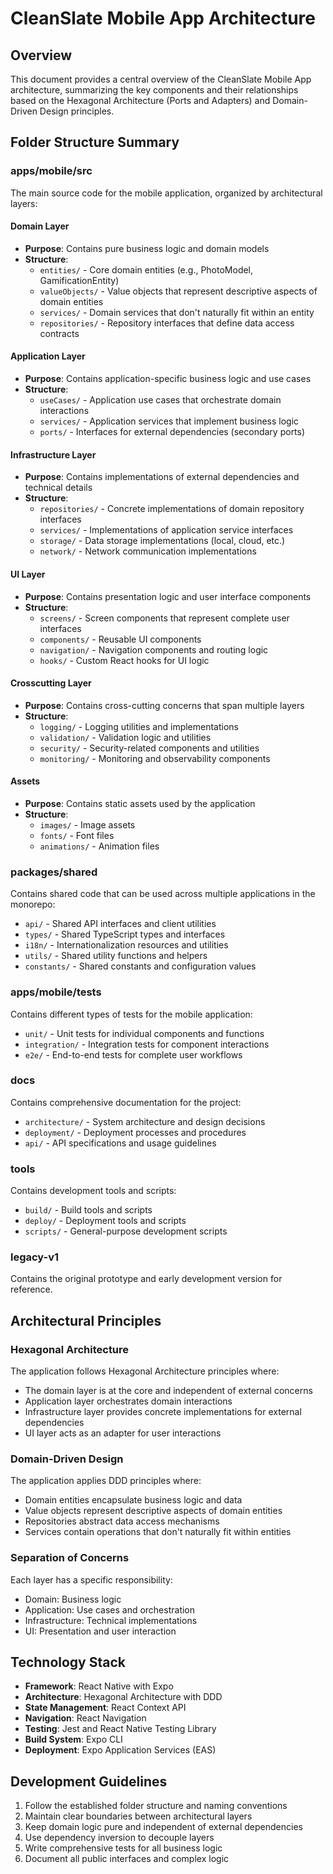 # CleanSlate Mobile App Architecture

## Overview
This document provides a central overview of the CleanSlate Mobile App architecture, summarizing the key components and their relationships based on the Hexagonal Architecture (Ports and Adapters) and Domain-Driven Design principles.

## Folder Structure Summary

### apps/mobile/src
The main source code for the mobile application, organized by architectural layers:

#### Domain Layer
- **Purpose**: Contains pure business logic and domain models
- **Structure**: 
  - `entities/` - Core domain entities (e.g., PhotoModel, GamificationEntity)
  - `valueObjects/` - Value objects that represent descriptive aspects of domain entities
  - `services/` - Domain services that don't naturally fit within an entity
  - `repositories/` - Repository interfaces that define data access contracts

#### Application Layer
- **Purpose**: Contains application-specific business logic and use cases
- **Structure**:
  - `useCases/` - Application use cases that orchestrate domain interactions
  - `services/` - Application services that implement business logic
  - `ports/` - Interfaces for external dependencies (secondary ports)

#### Infrastructure Layer
- **Purpose**: Contains implementations of external dependencies and technical details
- **Structure**:
  - `repositories/` - Concrete implementations of domain repository interfaces
  - `services/` - Implementations of application service interfaces
  - `storage/` - Data storage implementations (local, cloud, etc.)
  - `network/` - Network communication implementations

#### UI Layer
- **Purpose**: Contains presentation logic and user interface components
- **Structure**:
  - `screens/` - Screen components that represent complete user interfaces
  - `components/` - Reusable UI components
  - `navigation/` - Navigation components and routing logic
  - `hooks/` - Custom React hooks for UI logic

#### Crosscutting Layer
- **Purpose**: Contains cross-cutting concerns that span multiple layers
- **Structure**:
  - `logging/` - Logging utilities and implementations
  - `validation/` - Validation logic and utilities
  - `security/` - Security-related components and utilities
  - `monitoring/` - Monitoring and observability components

#### Assets
- **Purpose**: Contains static assets used by the application
- **Structure**:
  - `images/` - Image assets
  - `fonts/` - Font files
  - `animations/` - Animation files

### packages/shared
Contains shared code that can be used across multiple applications in the monorepo:

- `api/` - Shared API interfaces and client utilities
- `types/` - Shared TypeScript types and interfaces
- `i18n/` - Internationalization resources and utilities
- `utils/` - Shared utility functions and helpers
- `constants/` - Shared constants and configuration values

### apps/mobile/__tests__
Contains different types of tests for the mobile application:

- `unit/` - Unit tests for individual components and functions
- `integration/` - Integration tests for component interactions
- `e2e/` - End-to-end tests for complete user workflows

### docs
Contains comprehensive documentation for the project:

- `architecture/` - System architecture and design decisions
- `deployment/` - Deployment processes and procedures
- `api/` - API specifications and usage guidelines

### tools
Contains development tools and scripts:

- `build/` - Build tools and scripts
- `deploy/` - Deployment tools and scripts
- `scripts/` - General-purpose development scripts

### legacy-v1
Contains the original prototype and early development version for reference.

## Architectural Principles

### Hexagonal Architecture
The application follows Hexagonal Architecture principles where:
- The domain layer is at the core and independent of external concerns
- Application layer orchestrates domain interactions
- Infrastructure layer provides concrete implementations for external dependencies
- UI layer acts as an adapter for user interactions

### Domain-Driven Design
The application applies DDD principles where:
- Domain entities encapsulate business logic and data
- Value objects represent descriptive aspects of domain entities
- Repositories abstract data access mechanisms
- Services contain operations that don't naturally fit within entities

### Separation of Concerns
Each layer has a specific responsibility:
- Domain: Business logic
- Application: Use cases and orchestration
- Infrastructure: Technical implementations
- UI: Presentation and user interaction

## Technology Stack
- **Framework**: React Native with Expo
- **Architecture**: Hexagonal Architecture with DDD
- **State Management**: React Context API
- **Navigation**: React Navigation
- **Testing**: Jest and React Native Testing Library
- **Build System**: Expo CLI
- **Deployment**: Expo Application Services (EAS)

## Development Guidelines
1. Follow the established folder structure and naming conventions
2. Maintain clear boundaries between architectural layers
3. Keep domain logic pure and independent of external dependencies
4. Use dependency inversion to decouple layers
5. Write comprehensive tests for all business logic
6. Document all public interfaces and complex logic